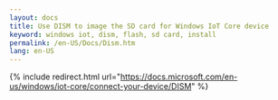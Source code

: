 ```yaml
---
layout: docs
title: Use DISM to image the SD card for Windows IoT Core device
keyword: windows iot, dism, flash, sd card, install
permalink: /en-US/Docs/Dism.htm
lang: en-US
---
```

{% include redirect.html url="https://docs.microsoft.com/en-us/windows/iot-core/connect-your-device/DISM" %}
